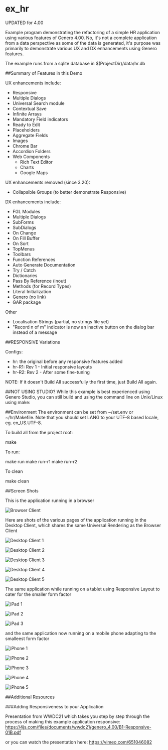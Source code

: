 # ex_hr
UPDATED for 4.00

Example program demonstrating the refactoring of a simple HR application
using various features of Genero 4.00. No, it's not a complete application
from a data perspective as some of the data is generated,
it's purpose was primarily to demonstrate various UX and DX enhancements
using Genero features.

The example runs from a sqlite database in
$(ProjectDir)/data/hr.db

##Summary of Features in this Demo

UX enhancements include:
* Responsive
* Multiple Dialogs
* Universal Search module
* Contextual Save
* Infinite Arrays
* Mandatory Field indicators
* Ready to Edit
* Placeholders
* Aggregate Fields
* Images
* Chrome Bar
* Accordion Folders
* Web Components
  * Rich Text Editor
  * Charts
  * Google Maps

UX enhancements removed (since 3.20):
* Collapsible Groups (to better demonstrate Responsive)

DX enhancements include:
* FGL Modules
* Multiple Dialogs
* SubForms
* SubDialogs
* On Change
* On Fill Buffer
* On Sort
* TopMenus
* Toolbars
* Function References
* Auto Generate Documentation
* Try / Catch
* Dictionaries
* Pass By Reference (inout)
* Methods (for Record Types)
* Literal Initialization
* Genero (no link)
* GAR package

Other
* Localisation Strings (partial, no strings file yet)
* "Record n of m" indicator is now an inactive button on the dialog bar instead of a message


##RESPONSIVE Variations

Configs:
* hr: the original before any responsive features added
* hr-R1: Rev 1 - Initial responsive layouts
* hr-R2: Rev 2 - After some fine-tuning

NOTE: If it doesn't Build All successfully the first time, just Build All again.


##NOT USING STUDIO?
While this example is best experienced using Genero Studio, you can still build and using the command line on Unix/Linux using make:

##Environment
The environment can be set from ~/set.env or ~/hr/Makefile.
Note that you should set LANG to your UTF-8 based locale, eg. en_US.UTF-8.

To build all from the project root:

  make

To run:

  make run
  make run-r1
  make run-r2

To clean

  make clean


##Screen Shots

This is the application running in a browser

![Browser Client](https://user-images.githubusercontent.com/20328875/219250407-b4f709a5-6531-45e4-be29-fb1991ff50b8.png "Browser Client")

Here are shots of the various pages of the application running in the Desktop Client, which shares the same Universal Rendering as the Browser Client

![Desktop Client 1](https://user-images.githubusercontent.com/20328875/219250430-4d2b5eac-3c15-4d5c-aeb5-2097624b6c02.png "Desktop Client 1")

![Desktop Client 2](https://user-images.githubusercontent.com/20328875/219250435-28bf6e5e-e7c2-4203-bfae-2ce7dbf9bf97.png "Desktop Client 2")

![Desktop Client 3](https://user-images.githubusercontent.com/20328875/219250448-e520707b-ff65-4451-be9d-9c76d09a64a8.png "Desktop Client 3")

![Desktop Client 4](https://user-images.githubusercontent.com/20328875/219250452-7870448d-aa8a-467b-a482-2d4e7ec5912b.png "Desktop Client 4")

![Desktop Client 5](https://user-images.githubusercontent.com/20328875/219250460-3dd417f0-308d-4f44-84ed-e5c432076066.png "Desktop Client 5")

The same application while running on a tablet using Responsive Layout to cater for the smaller form factor

![iPad 1](https://user-images.githubusercontent.com/20328875/219250469-57899f43-0f35-47c7-9239-bbde5cdcb029.png "iPad 1")

![iPad 2](https://user-images.githubusercontent.com/20328875/219250474-bab84f62-7ff8-4cb4-a1f0-7572eaadfd2b.png "iPad 2")

![iPad 3](https://user-images.githubusercontent.com/20328875/219250478-e6f60d65-97de-4de5-bfb6-cc94a54096a6.png "iPad 3")

and the same application now running on a mobile phone adapting to the smalleest form factor

![iPhone 1](https://user-images.githubusercontent.com/20328875/219250482-e767ce8f-4c5e-4b05-bd41-03837ddd007b.png "iPhone 1")

![iPhone 2](https://user-images.githubusercontent.com/20328875/219250485-f2cc3469-6bf2-45d8-b589-47837a4415b8.png "iPhone 2")

![iPhone 3](https://user-images.githubusercontent.com/20328875/219250487-cf0b1d5b-e0d6-4541-b0c1-b02f8dcae057.png "iPhone 3")

![iPhone 4](https://user-images.githubusercontent.com/20328875/219250491-0f1b18b9-6f7e-473c-86de-f66dbee7bd22.png "iPhone 4")

![iPhone 5](https://user-images.githubusercontent.com/20328875/219250492-5cc2ce4a-584a-4d17-a21a-7f4a6a825f8b.png "iPhone 5")


##Additional Resources

###Adding Responsiveness to your Application

Presentation from WWDC21 which takes you step by step through the process of making this example application responsive:
https://4js.com/files/documents/wwdc21/genero_4.00/B1-Responsive-01B.pdf

or you can watch the presentation here:
https://vimeo.com/651046082

